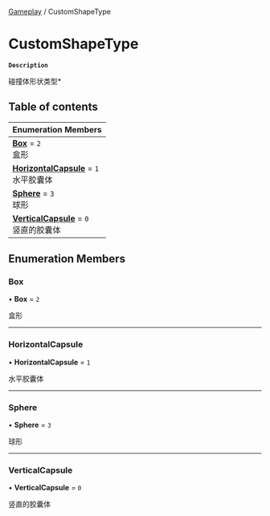 [Gameplay](../modules/Gameplay.Gameplay.md) / CustomShapeType

# CustomShapeType <Badge type="tip" text="Enumeration" /> 

**`Description`**

碰撞体形状类型*

## Table of contents

| Enumeration Members |
| :-----|
| **[Box](Gameplay.CustomShapeType.md#box)** = ``2`` <br> 盒形|
| **[HorizontalCapsule](Gameplay.CustomShapeType.md#horizontalcapsule)** = ``1`` <br> 水平胶囊体|
| **[Sphere](Gameplay.CustomShapeType.md#sphere)** = ``3`` <br> 球形|
| **[VerticalCapsule](Gameplay.CustomShapeType.md#verticalcapsule)** = ``0`` <br> 竖直的胶囊体|

## Enumeration Members

### Box  

• **Box** = ``2``

盒形

___

### HorizontalCapsule  

• **HorizontalCapsule** = ``1``

水平胶囊体

___

### Sphere  

• **Sphere** = ``3``

球形

___

### VerticalCapsule  

• **VerticalCapsule** = ``0``

竖直的胶囊体
